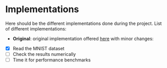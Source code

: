 # Implementations

Here should be the different implementations done during the project.
List of different implementations:

 - **Original**: original implementation offered [here](https://lvdmaaten.github.io/tsne/) with minor changes:
  * [x] Read the MNIST dataset
  * [ ] Check the results numerically
  * [ ] Time it for performance benchmarks
